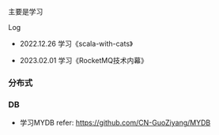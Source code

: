 主要是学习

Log

* 2022.12.26 学习《scala-with-cats》

* 2023.02.01 学习《RocketMQ技术内幕》





### 分布式


### DB
* 学习MYDB refer: https://github.com/CN-GuoZiyang/MYDB


### 